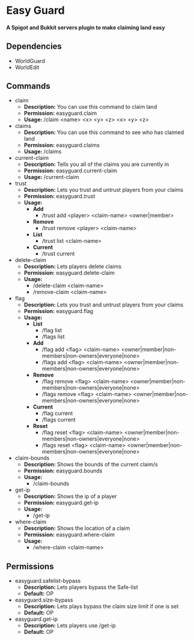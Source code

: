 # Easy Guard
#### A Spigot and Bukkit servers plugin to make claiming land easy
## Dependencies
- WorldGuard
- WorldEdit
## Commands
- claim
  - **Description:** You can use this command to claim land
  - **Permission:** easyguard.claim
  - **Usage:** /claim \<name\> \<x\> \<y\> \<z\> \<x\> \<y\> \<z\>
- claims
  - **Description:** You can use this command to see who has claimed land
  - **Permission:** easyguard.claims
  - **Usage:** /claims
- current-claim
  - **Description:** Tells you all of the claims you are currently in
  - **Permission:** easyguard.current-claim
  - **Usage:** /current-claim
- trust
  - **Description:** Lets you trust and untrust players from your claims
  - **Permission:** easyguard.trust
  - **Usage:**
    - **Add**
      - /trust add \<player\> \<claim-name\> \<owner|member\>
    - **Remove**
      - /trust remove \<player\> \<claim-name\>
    - **List**
      - /trust list \<claim-name\>
    - **Current**
      - /trust current
- delete-claim
  - **Description:** Lets players delete claims
  - **Permission:** easyguard.delete-claim
  - **Usage:**
    - /delete-claim \<claim-name\>
    - /remove-claim \<claim-name\>
- flag
  - **Description:** Lets you trust and untrust players from your claims
  - **Permission:** easyguard.flag
  - **Usage:**
    - **List**
      - /flag list
      - /flags list
    - **Add**
      - /flag add \<flag\> \<claim-name\> \<owner|member|non-members|non-owners|everyone|none\>
      - /flags add \<flag\> \<claim-name\> \<owner|member|non-members|non-owners|everyone|none\>
    - **Remove**
      - /flag remove \<flag\> \<claim-name\> \<owner|member|non-members|non-owners|everyone|none\>
      - /flags remove \<flag\> \<claim-name\> \<owner|member|non-members|non-owners|everyone|none\>
    - **Current**
      - /flag current
      - /flags current
    - **Reset**
      - /flag reset \<flag\> \<claim-name\> \<owner|member|non-members|non-owners|everyone|none\>
      - /flags reset \<flag\> \<claim-name\> \<owner|member|non-members|non-owners|everyone|none\>
- claim-bounds
  - **Description:** Shows the bounds of the current claim/s
  - **Permission:** easyguard.bounds
  - **Usage:**
    - /claim-bounds
- get-ip
  - **Description:** Shows the ip of a player
  - **Permission:** easyguard.get-ip
  - **Usage:**
    - /get-ip
- where-claim
  - **Description:** Shows the location of a claim
  - **Permission:** easyguard.where-claim
  - **Usage:**
    - /where-claim \<claim-name\>
## Permissions
- easyguard.safelist-bypass
  - **Description:** Lets players bypass the Safe-list
  - **Default:** OP
- easyguard.size-bypass
  - **Description:** Lets plays bypass the claim size limit if one is set
  - **Default:** OP
- easyguard.get-ip
  - **Description:** Lets players use /get-ip
  - **Default:** OP
